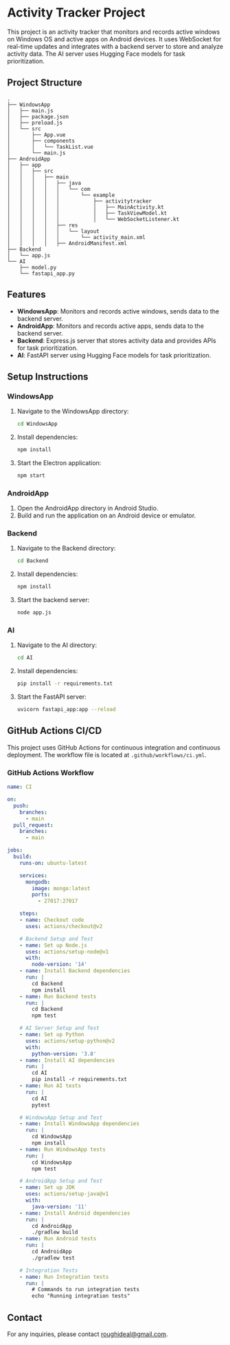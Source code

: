 
# Activity Tracker Project

This project is an activity tracker that monitors and records active windows on Windows OS and active apps on Android devices. It uses WebSocket for real-time updates and integrates with a backend server to store and analyze activity data. The AI server uses Hugging Face models for task prioritization.

## Project Structure

```
.
├── WindowsApp
│   ├── main.js
│   ├── package.json
│   ├── preload.js
│   └── src
│       ├── App.vue
│       ├── components
│       │   └── TaskList.vue
│       └── main.js
├── AndroidApp
│   ├── app
│   │   ├── src
│   │   │   ├── main
│   │   │   │   ├── java
│   │   │   │   │   └── com
│   │   │   │   │       └── example
│   │   │   │   │           ├── activitytracker
│   │   │   │   │           │   ├── MainActivity.kt
│   │   │   │   │           │   ├── TaskViewModel.kt
│   │   │   │   │           │   └── WebSocketListener.kt
│   │   │   │   ├── res
│   │   │   │   │   └── layout
│   │   │   │   │       └── activity_main.xml
│   │   │   │   ├── AndroidManifest.xml
├── Backend
│   └── app.js
└── AI
    ├── model.py
    └── fastapi_app.py
```

## Features

- **WindowsApp**: Monitors and records active windows, sends data to the backend server.
- **AndroidApp**: Monitors and records active apps, sends data to the backend server.
- **Backend**: Express.js server that stores activity data and provides APIs for task prioritization.
- **AI**: FastAPI server using Hugging Face models for task prioritization.

## Setup Instructions

### WindowsApp

1. Navigate to the WindowsApp directory:
   ```sh
   cd WindowsApp
   ```
2. Install dependencies:
   ```sh
   npm install
   ```
3. Start the Electron application:
   ```sh
   npm start
   ```

### AndroidApp

1. Open the AndroidApp directory in Android Studio.
2. Build and run the application on an Android device or emulator.

### Backend

1. Navigate to the Backend directory:
   ```sh
   cd Backend
   ```
2. Install dependencies:
   ```sh
   npm install
   ```
3. Start the backend server:
   ```sh
   node app.js
   ```

### AI

1. Navigate to the AI directory:
   ```sh
   cd AI
   ```
2. Install dependencies:
   ```sh
   pip install -r requirements.txt
   ```
3. Start the FastAPI server:
   ```sh
   uvicorn fastapi_app:app --reload
   ```

## GitHub Actions CI/CD

This project uses GitHub Actions for continuous integration and continuous deployment. The workflow file is located at `.github/workflows/ci.yml`.

### GitHub Actions Workflow

```yaml
name: CI

on:
  push:
    branches:
      - main
  pull_request:
    branches:
      - main

jobs:
  build:
    runs-on: ubuntu-latest

    services:
      mongodb:
        image: mongo:latest
        ports:
          - 27017:27017

    steps:
    - name: Checkout code
      uses: actions/checkout@v2

    # Backend Setup and Test
    - name: Set up Node.js
      uses: actions/setup-node@v1
      with:
        node-version: '14'
    - name: Install Backend dependencies
      run: |
        cd Backend
        npm install
    - name: Run Backend tests
      run: |
        cd Backend
        npm test

    # AI Server Setup and Test
    - name: Set up Python
      uses: actions/setup-python@v2
      with:
        python-version: '3.8'
    - name: Install AI dependencies
      run: |
        cd AI
        pip install -r requirements.txt
    - name: Run AI tests
      run: |
        cd AI
        pytest

    # WindowsApp Setup and Test
    - name: Install WindowsApp dependencies
      run: |
        cd WindowsApp
        npm install
    - name: Run WindowsApp tests
      run: |
        cd WindowsApp
        npm test

    # AndroidApp Setup and Test
    - name: Set up JDK
      uses: actions/setup-java@v1
      with:
        java-version: '11'
    - name: Install Android dependencies
      run: |
        cd AndroidApp
        ./gradlew build
    - name: Run Android tests
      run: |
        cd AndroidApp
        ./gradlew test

    # Integration Tests
    - name: Run Integration tests
      run: |
        # Commands to run integration tests
        echo "Running integration tests"
```

## Contact

For any inquiries, please contact [roughideal@gmail.com](mailto:your-email@example.com).
